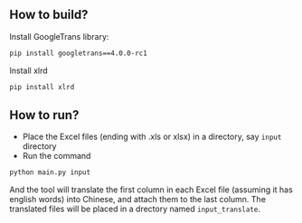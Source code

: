 ## How to build?
Install GoogleTrans library:
```bash
pip install googletrans==4.0.0-rc1
```
Install xlrd
```bash
pip install xlrd
```

## How to run?
- Place the Excel files (ending with .xls or xlsx) in a directory, say `input` directory
- Run the command
```bash
python main.py input
```
And the tool will translate the first column in each Excel file (assuming it has english words) into Chinese, and attach them to the last column. The translated files will be placed in a drectory named `input_translate`.
